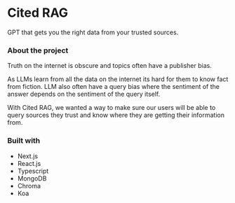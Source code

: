 # Cited RAG
GPT that gets you the right data from your trusted sources.

### About the project

Truth on the internet is obscure and topics often have a publisher bias.

As LLMs learn from all the data on the internet its hard for them to know fact from fiction. LLM also often have a query bias where the sentiment of the answer depends on the sentiment of the query itself.

With Cited RAG, we wanted a way to make sure our users will be able to query sources they trust and know where they are getting their information from.

### Built with
- Next.js
- React.js
- Typescript
- MongoDB
- Chroma
- Koa
